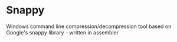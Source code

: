 # Snappy
Windows command line compression/decompression tool based on Google's snappy library - written in assembler
